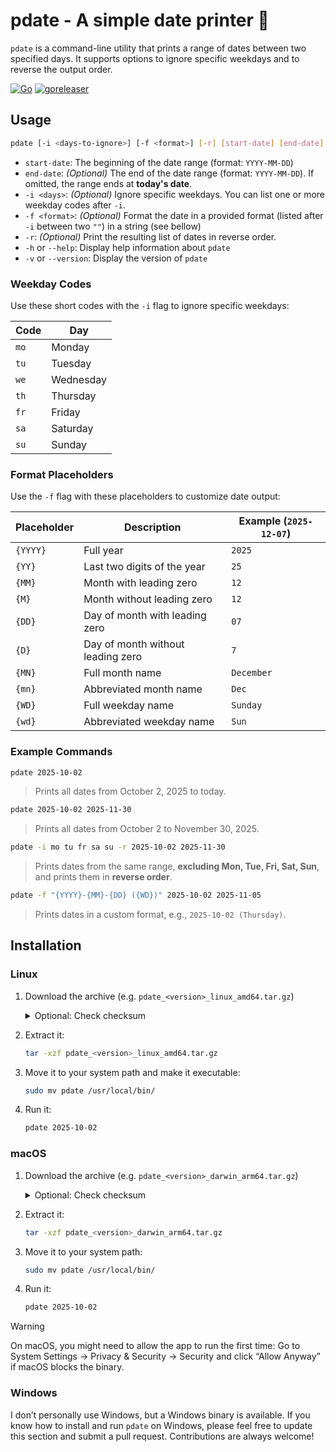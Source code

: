 # pdate - A simple date printer 📆

`pdate` is a command-line utility that prints a range of dates between two specified days. It supports options to ignore specific weekdays and to reverse the output order.

[![Go](https://github.com/joel-muller/pdate/actions/workflows/go.yml/badge.svg)](https://github.com/joel-muller/pdate/actions/workflows/go.yml) [![goreleaser](https://github.com/joel-muller/pdate/actions/workflows/release.yml/badge.svg)](https://github.com/joel-muller/pdate/actions/workflows/release.yml)

## Usage

```bash
pdate [-i <days-to-ignore>] [-f <format>] [-r] [start-date] [end-date]
```

* `start-date`: The beginning of the date range (format: `YYYY-MM-DD`)
* `end-date`: *(Optional)* The end of the date range (format: `YYYY-MM-DD`). If omitted, the range ends at **today's date**.
* `-i <days>`: *(Optional)* Ignore specific weekdays. You can list one or more weekday codes after `-i`. 
* `-f <format>`: *(Optional)* Format the date in a provided format (listed after `-i` between two `""`) in a string (see bellow)
* `-r`: *(Optional)* Print the resulting list of dates in reverse order.
* `-h` or `--help`: Display help information about `pdate`
* `-v` or `--version`: Display the version of `pdate`

### Weekday Codes

Use these short codes with the `-i` flag to ignore specific weekdays:

| Code | Day       |
|------|-----------|
| `mo` | Monday    |
| `tu` | Tuesday   |
| `we` | Wednesday |
| `th` | Thursday  |
| `fr` | Friday    |
| `sa` | Saturday  |
| `su` | Sunday    |

### Format Placeholders

Use the `-f` flag with these placeholders to customize date output:

| Placeholder | Description                       | Example (`2025-12-07`) |
|-------------|-----------------------------------|------------------------|
| `{YYYY}`    | Full year                         | `2025`                 |
| `{YY}`      | Last two digits of the year       | `25`                   |
| `{MM}`      | Month with leading zero           | `12`                   |
| `{M}`       | Month without leading zero        | `12`                   |
| `{DD}`      | Day of month with leading zero    | `07`                   |
| `{D}`       | Day of month without leading zero | `7`                    |
| `{MN}`      | Full month name                   | `December`             |
| `{mn}`      | Abbreviated month name            | `Dec`                  |
| `{WD}`      | Full weekday name                 | `Sunday`               |
| `{wd}`      | Abbreviated weekday name          | `Sun`                  |

### Example Commands

```bash
pdate 2025-10-02
```

> Prints all dates from October 2, 2025 to today.

```bash
pdate 2025-10-02 2025-11-30
```

> Prints all dates from October 2 to November 30, 2025.

```bash
pdate -i mo tu fr sa su -r 2025-10-02 2025-11-30
```

> Prints dates from the same range, **excluding Mon, Tue, Fri, Sat, Sun**, and prints them in **reverse order**.

```bash
pdate -f "{YYYY}-{MM}-{DD} ({WD})" 2025-10-02 2025-11-05
```

> Prints dates in a custom format, e.g., `2025-10-02 (Thursday)`.

## Installation

### Linux

1. Download the archive (e.g. `pdate_<version>_linux_amd64.tar.gz`)

   <details><summary>Optional: Check checksum</summary>

   ```bash
   sha256sum -c pdate_<version>_checksums.txt
   ```

   </details>

2. Extract it:

   ```bash
   tar -xzf pdate_<version>_linux_amd64.tar.gz
   ```

3. Move it to your system path and make it executable:

   ```bash
   sudo mv pdate /usr/local/bin/
   ```

4. Run it:

   ```bash
   pdate 2025-10-02
   ```

### macOS

1. Download the archive (e.g. `pdate_<version>_darwin_arm64.tar.gz`)

   <details><summary>Optional: Check checksum</summary>

   ```bash
   shasum -a 256 -c pdate_<version>_checksums.txt
   ```

   </details>

2. Extract it:

   ```bash
   tar -xzf pdate_<version>_darwin_arm64.tar.gz
   ```

3. Move it to your system path:

   ```bash
   sudo mv pdate /usr/local/bin/
   ```

4. Run it:

   ```bash
   pdate 2025-10-02
   ```

> [!WARNING]
> On macOS, you might need to allow the app to run the first time:
> Go to System Settings → Privacy & Security → Security and click “Allow Anyway” if macOS blocks the binary.

### Windows

I don’t personally use Windows, but a Windows binary is available. If you know how to install and run `pdate` on Windows, please feel free to update this section and submit a pull request. Contributions are always welcome!